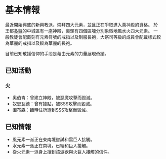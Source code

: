 <!-- TITLE: 元素教派 -->
<!-- SUBTITLE: 崇拜元素的新興教派 -->

# 基本情報
最近開始興盛的新興教派，崇拜四大元素，並且正在爭取進入萬神殿的資格。
於王都[多特](/地理/多特)的中城區有一座神殿，裏頭有四個區塊分別象徵地風水火四大元素。
一般教徒會配戴刻有元素符號的戒指以及制服長袍，大祭司等級的成員會配戴樣式較為華麗的戒指以及較為華麗的長袍。

目前已知散播信仰的手段是藉由元素的力量展現奇蹟。

## 已知活動
### 火
- 奧伯肯：曾建立神殿，被惡魔攻擊而毀滅。
- 奴恩瓦德：曾有據點，被SSS攻擊而毀滅。
- 圖布森：臨時住所遭到SSS攻擊而毀滅。

## 已知情報
- 風元素一派正在東南境嘗試和雲巨人接觸。
- 水元素一派正在南境，已經和巨人接觸。
- 從火元素一派身上搜到該派欲與火巨人接觸的信件。